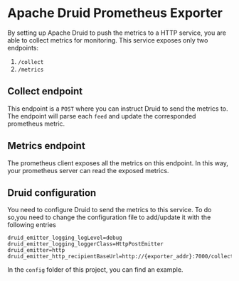 # Apache Druid Prometheus Exporter

By setting up Apache Druid to push the metrics to a HTTP service, you are able to collect metrics for monitoring. This service exposes only two endpoints:

1. `/collect`
2. `/metrics`

## Collect endpoint

This endpoint is a `POST` where you can instruct Druid to send the metrics to. The endpoint will parse each `feed` and update the corresponded prometheus metric.

## Metrics endpoint

The prometheus client exposes all the metrics on this endpoint. In this way, your prometheus server can read the exposed metrics.

## Druid configuration

You need to configure Druid to send the metrics to this service. To do so,you need to change the configuration file to add/update it with the following entries

```
druid_emitter_logging_logLevel=debug
druid_emitter_logging_loggerClass=HttpPostEmitter
druid_emitter=http
druid_emitter_http_recipientBaseUrl=http://{exporter_addr}:7000/collect
```

In the `config` folder of this project, you can find an example.